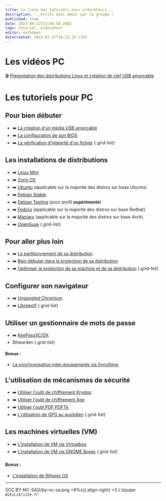 ```yaml
---
title: La liste des tutoriels pour ordinateurs...
description: ...écrits avec amour par le groupe !
published: true
date: 2023-09-12T13:00:54.288Z
tags: tutoriel, ordinateur
editor: markdown
dateCreated: 2023-01-27T10:12:19.178Z
---
```


# Les vidéos PC
🎬 [Présentation des distributions Linux et création de clef USB amorçable](/tutoriels/monde-linux)

# Les tutoriels pour PC

## Pour bien débuter

- :arrow_right: [La création d'un média USB amorçable](/tutoriels/usb-bootable)
- :arrow_right: [La configuration de son BIOS](/tutoriels/bios-boot)
- :arrow_right: [La vérification d'intégrité d'un fichier](/tutoriels/verifier-integrite)
{.grid-list}

## Les installations de distributions

- :arrow_right: [Linux Mint](/tutoriels/mint)
- :arrow_right: [Zorin OS](/tutoriels/zorin)
- :arrow_right: [Ubuntu](/tutoriels/ubuntu) (applicable sur la majorité des distros sur base Ubuntu)
- :arrow_right: [Debian Stable](/tutoriels/debian)
- :arrow_right: [Debian Testing](/tutoriels/debian-testing) (pour profil **expérimenté**)
- :arrow_right: [Fedora](/tutoriels/fedora) (applicable sur la majorité des distros sur base Redhat)
- :arrow_right: [Manjaro](/tutoriels/manjaro) (applicable sur la majorité des distros sur base Arch)
- :arrow_right: [OpenSuse](/tutoriels/opensuse-temb)
{.grid-list}

## Pour aller plus loin

- :arrow_right: [Le partitionnement de sa distribution](/tutoriels/partitioning)
- :arrow_right: [Bien débuter dans la protection de sa distribution](/tutoriels/distro-protect)
- :arrow_right: [Optimiser la protection de sa machine et de sa distribution](/tutoriels/distro-protect-hardening)
{.grid-list}

## Configurer son navigateur

- :arrow_right: [Ungoogled Chromium](/tutoriels/ungoogled-chromium)
- :arrow_right: [Librewolf](/tutoriels/librewolf)
{.grid-list}

## Utiliser un gestionnaire de mots de passe
- :arrow_right: [KeePassXC/DX](/tutoriels/keepass)
- Bitwarden
{.grid-list}

#### Bonus :
- [La synchronisation inter-équipements via Syncthing](/tutoriels/syncthing)

## L'utilisation de mécanismes de sécurité
- :arrow_right: [Utiliser l'outil de chiffrement Kryptor](/tutoriels/kryptor)
- :arrow_right: [Utiliser l'outil de chiffrement Age](/tutoriels/age)
- :arrow_right: [Utiliser l'outil PDF PDFTk](/tutoriels/chiff-pdf)
- :arrow_right: [L'utilisation de GPG au quotidien](/tutoriels/gnupg)
{.grid-list}

## Les machines virtuelles (VM)

- :arrow_right: [L'installation de VM via Virtualbox](/tutoriels/virtualbox)
- :arrow_right: [L'installation de VM via GNOME Boxes](/tutoriels/gnome-boxes)
{.grid-list}

#### Bonus :
- [L'installation de Whonix OS](/tutoriels/whonix)

---
![CC BY-NC-SA](/by-nc-sa.png =9%x){.align-right} <3 *L'équipe `WikiLibriste.fr`*
